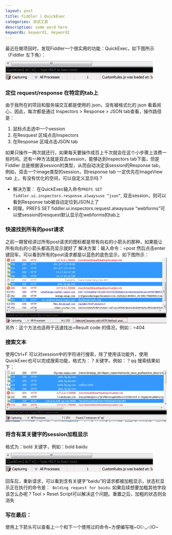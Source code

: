 ```yaml
---
layout: post
title: Fiddler | QuickExec
categories: 测试工具
description: some word here
keywords: keyword1, keyword2
---
```


最近在做项目时，发现Fiddler一个很实用的功能：QuickExec，如下图所示（Fiddler 左下角）：
![](/images/2016-1-16-fiddler1.png)

### 定位 request/response 在特定的tab上

由于我所在的项目和服务端交互都是使用的 json，没有被格式化的 json 看着闹心，因此，每次都是通过 Inspectors > Response > JSON tab查看，操作路径是：

1. 鼠标点击选中一个session
2. 在Resquest 区域点击Inspectors
3. 在Response 区域点击JSON tab

如果只操作一两次就还行，如果每天要操作成百上千次就会在这个小步骤上浪费一些时间。还有一种方法就是双击session，能够达到Inspectors tab下面，但是 Fiddler 总是根据该session的类型，从而自动决定该session的Response tab，例如，双击一个image类型的session，则response tab 一定优先在ImageView tab 上，有没有优化的空间，可以自定义显示吗？
    
- 解决方案： 在QuickExec输入命令``` PREFS SET fiddler.ui.inspectors.response.alwaysuse “json” ```, 双击session，则可以看到Response tab被自动定位到JSON上了
- 同理，PREFS SET fiddler.ui.inspectors.request.alwaysuse “webforms”可以使session的resquest默认显示在webforms的tab上

### 快速找到所有的post请求

之前一期曾经讲过所有post请求的图标都是带有向右的小箭头的那种，如果能让所有向右的小箭头都高亮显示就好了
解决方案：输入命令：=post 然后点击enter键回车，可以看到所有的post请求都是以蓝色的底色显示，如下图所示：
![](/images/2016-1-16-fiddler2.png)
另外：这个方法也适用于迅速找出=Result code 的情况，例如：=404

### 搜索文本

使用Ctrl+F 可以对session中的字符进行搜索，除了使用该功能外，使用QuickExec也可以完成搜索功能，格式为：？关键字。例如：？qq  搜索结果如下：
![](/images/2016-1-16-fiddler3.png)

### 将含有某关键字的session加粗显示

格式为：bold 关键字，例如：bold baidu
![](/images/2016-1-16-fiddler1.png)

回车后，重新请求，可以看到含有关键字“baidu”的请求都被加粗显示，状态栏显示正在执行的命令是：``` Bolding request for baidu```. 如果后续想要加粗其他字段该怎么办呢？Tool > Reset Script可以解决这个问题。重置之后，加粗的状态则会消失

### 写在最后：

使用上下箭头可以查看上一个和下一个使用过的命令~方便编写哦~O(∩_∩)O~


